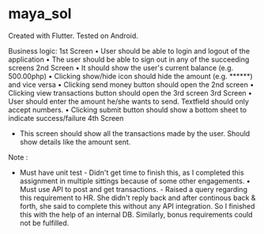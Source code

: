 # maya_sol

Created with Flutter. Tested on Android.

Business logic:
1st Screen
• User should be able to login and logout of the application
• The user should be able to sign out in any of the succeeding screens
2nd Screen
• It should show the user's current balance (e.g. 500.00php)
• Clicking show/hide icon should hide the amount (e.g. ******) and vice versa
• Clicking send money button should open the 2nd screen
• Clicking view transactions button should open the 3rd screen
3rd Screen
• User should enter the amount he/she wants to send. Textfield should only accept numbers.
• Clicking submit button should show a bottom sheet to indicate success/failure
4th Screen
- This screen should show all the transactions made by the user. Should show details like the amount sent.

Note : 
- Must have unit test - Didn't get time to finish this, as I completed this assignment in multiple sittings because of some other engagements.
• Must use API to post and get transactions. - Raised a query regarding this requirement to HR. She didn't reply back and after continous back & forth, she said to complete this without any API integration. So I finished this with the help of an internal DB. Similarly, bonus requirements could not be fulfilled.
 

